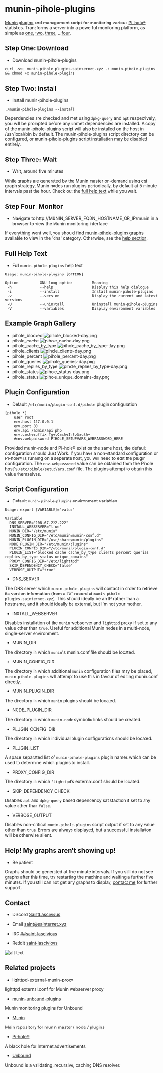 # munin-pihole-plugins

[Munin](https://munin-monitoring.org) [plugins](https://gallery.munin-monitoring.org) and management script for monitoring various [Pi-hole®](https://github.com/pi-hole/pi-hole) statistics. Transforms a server into a powerful monitoring platform, as simple as [one](https://github.com/saint-lascivious/munin-pihole-plugins#step-one-download), [two](https://github.com/saint-lascivious/munin-pihole-plugins#step-two-install), [three](https://github.com/saint-lascivious/munin-pihole-plugins#step-three-wait), ...[four](https://github.com/saint-lascivious/munin-pihole-plugins#step-four-monitor).

## Step One: Download
* Download munin-pihole-plugins
```
curl -sSL munin-pihole-plugins.sainternet.xyz -o munin-pihole-plugins && chmod +x munin-pihole-plugins
```

## Step Two: Install
* Install munin-pihole-plugins
```
./munin-pihole-plugins --install
```
Dependencies are checked and met using `dpkg-query` and `apt` respectively, you will be prompted before any unmet dependencies are installed. A copy of the munin-pihole-plugins script will also be installed on the host in /usr/local/bin by default. The munin-pihole-plugins script directory can be configured, or munin-pihole-plugins script installation may be disabled entirely.

## Step Three: Wait
* Wait, around five minutes

While graphs are generated by the Munin master on-demand using cgi graph strategy, Munin nodes run plugins periodically, by default at 5 minute intervals past the hour. Check out the [full help text](https://github.com/saint-lascivious/munin-pihole-plugins#full-help-text) while you wait.

## Step Four: Monitor
* Navigate to http://MUNIN_SERVER_FQDN_HOSTNAME_OR_IP/munin in a browser to view the Munin monitoring interface

If everything went well, you should find [munin-pihole-plugins graphs](https://github.com/saint-lascivious/munin-pihole-plugins#example-graph-gallery) available to view in the 'dns' category. Otherwise, see the [help section](https://github.com/saint-lascivious/munin-pihole-plugins#help-my-graphs-arent-showing-up).

## Full Help Text
* Full `munin-pihole-plugins` help text
```
Usage: munin-pihole-plugins [OPTION]

Option          GNU long option         Meaning
 -h             --help                  Display this help dialogue
 -i             --install               Install munin-pihole-plugins
 -v             --version               Display the current and latest versions
 -U             --uninstall             Uninstall munin-pihole-plugins
 -V             --variables             Display environment variables
```

## Example Graph Gallery
* pihole_blocked
![pihole_blocked-day.png](https://raw.githubusercontent.com/saint-lascivious/munin-pihole-plugins/master/gallery/pihole_blocked-day.png)
* pihole_cache
![pihole_cache-day.png](https://raw.githubusercontent.com/saint-lascivious/munin-pihole-plugins/master/gallery/pihole_cache-day.png)
* pihole_cache_by_type
![pihole_cache_by_type-day.png](https://raw.githubusercontent.com/saint-lascivious/munin-pihole-plugins/master/gallery/pihole_cache_by_type-day.png)
* pihole_clients
![pihole_clients-day.png](https://raw.githubusercontent.com/saint-lascivious/munin-pihole-plugins/master/gallery/pihole_clients-day.png)
* pihole_percent
![pihole_percent-day.png](https://raw.githubusercontent.com/saint-lascivious/munin-pihole-plugins/master/gallery/pihole_percent-day.png)
* pihole_queries
![pihole_queries-day.png](https://raw.githubusercontent.com/saint-lascivious/munin-pihole-plugins/master/gallery/pihole_queries-day.png)
* pihole_replies_by_type
![pihole_replies_by_type-day.png](https://raw.githubusercontent.com/saint-lascivious/munin-pihole-plugins/master/gallery/pihole_replies_by_type-day.png)
* pihole_status
![pihole_status-day.png](https://raw.githubusercontent.com/saint-lascivious/munin-pihole-plugins/master/gallery/pihole_status-day.png)
* pihole_status
![pihole_unique_domains-day.png](https://raw.githubusercontent.com/saint-lascivious/munin-pihole-plugins/master/gallery/pihole_unique_domains-day.png)

## Plugin Configuration
* Default `/etc/munin/plugin-conf.d/pihole` plugin configuration
```
[pihole_*]
    user root
    env.host 127.0.0.1
    env.port 80
    env.api /admin/api.php
    env.cachesuffix ?getCacheInfo&auth=
    #env.webpassword PIHOLE_SETUPVARS_WEBPASSWORD_HERE
```
Provided munin-node and Pi-hole® exist on the same host, the default configuration should Just Work. If you have a non-standard configuration or Pi-hole® is running on a seperate host, you will need to edit the plugin configuration. The `env.webpassword` value can be obtained from the Pihole host's `/etc/pihole/setupVars.conf` file. The plugins attempt to obtain this value themselves.

## Script Configuration
* Default `munin-pihole-plugins` environment variables
```
Usage: export [VARIABLE]="value"

Variable
  DNS_SERVER="208.67.222.222"
  INSTALL_WEBSERVER="true"
  MUNIN_DIR="/etc/munin"
  MUNIN_CONFIG_DIR="/etc/munin/munin-conf.d"
  MUNIN_PLUGIN_DIR="/usr/share/munin/plugins"
  NODE_PLUGIN_DIR="/etc/munin/plugins"
  PLUGIN_CONFIG_DIR="/etc/munin/plugin-conf.d"
  PLUGIN_LIST="blocked cache cache_by_type clients percent queries replies_by_type status unique_domains"
  PROXY_CONFIG_DIR="/etc/lighttpd"
  SKIP_DEPENDENCY_CHECK="false"
  VERBOSE_OUTPUT="true"
```

* DNS_SERVER

The DNS server which `munin-pihole-plugins` will contact in order to retrieve its version information (from a `TXT` record at `munin-pihole-plugins.sainternet.xyz`). This should ideally be an IP rather than a hostname, and it should ideally be external, but I'm not your mother.

* INSTALL_WEBSERVER

Disables installation of the `munin` webserver and `lighttpd` proxy if set to any value other than `true`. Useful for additional Munin nodes in a multi-node, single-server environment.

* MUNIN_DIR

The directory in which `munin`'s munin.conf file should be located.

* MUNIN_CONFIG_DIR

The directory in which additional `munin` configuration files may be placed, `munin-pihole-plugins` will attempt to use this in favour of editing munin.conf directly.

* MUNIN_PLUGIN_DIR

The directory in which `munin` plugins should be located.

* NODE_PLUGIN_DIR

The directory in which `munin-node` symbolic links should be created.

* PLUGIN_CONFIG_DIR

The directory in which individual plugin configurations should be located.

* PLUGIN_LIST

A space separated list of `munin-pihole-plugins` plugin names which can be used to determine which plugins to install.

* PROXY_CONFIG_DIR

The directory in which `'lighttpd`'s external.conf should be located.

* SKIP_DEPENDENCY_CHECK

Disables `apt` and `dpkg-query` based dependency satisfaction if set to any value other than `false`.

* VERBOSE_OUTPUT

Disables non-critical `munin-pihole-plugins` script output if set to any value other than `true`. Errors are always displayed, but a successful installation will be otherwise silent.

## Help! My graphs aren't showing up!

* Be patient

Graphs should be generated at five minute intervals. If you still do not see graphs after this time, try restarting the machine and waiting a further five minutes. If you still can not get any graphs to display, [contact me](https://github.com/saint-lascivious/munin-pihole-plugins#contact) for further support.

## Contact
* Discord
[SaintLascivious](https://discord.gg/NC7taVyn)

* Email
saint@sainternet.xyz

* IRC
[##saint-lascivious](https://webchat.freenode.net/##saint-lascivious)

* Reddit
[saint-lascivious](https://www.reddit.com/user/saint-lascivious)

![alt text][logo]

[logo]:https://vignette.wikia.nocookie.net/pokemon/images/7/76/265Wurmple.png "Using the spikes on its rear end, Wurmple peels the bark off trees and feeds on the sap that oozes out. This Pokémon's feet are tipped with suction pads that allow it to cling to glass without slipping."

## Related projects
* [lighttpd-external-munin-proxy](https://github.com/saint-lascivious/lighttpd-external-munin-proxy)

lighttpd external.conf for Munin webserver proxy

* [munin-unbound-plugins](https://github.com/saint-lascivious/munin-unbound-plugins)

Munin monitoring plugins for Unbound

* [Munin](https://github.com/munin-monitoring/munin)

Main repository for munin master / node / plugins

* [Pi-hole®](https://github.com/pi-hole/pi-hole)

A black hole for Internet advertisements

* [Unbound](https://github.com/NLnetLabs/unbound)

Unbound is a validating, recursive, caching DNS resolver.
